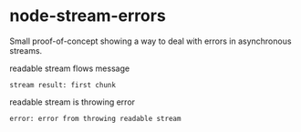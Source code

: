 node-stream-errors
==================

Small proof-of-concept showing a way to deal with errors in asynchronous streams.

readable stream flows message
```
stream result: first chunk
```

readable stream is throwing error
```
error: error from throwing readable stream
```

